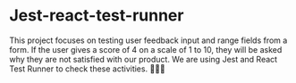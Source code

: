 # Jest-react-test-runner
This project focuses on testing user feedback input and range fields from a form. If the user gives a score of 4 on a scale of 1 to 10, they will be asked why they are not satisfied with our product. We are using Jest and React Test Runner to check these activities. 🧪👨‍💻
